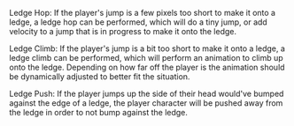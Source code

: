 Ledge Hop: If the player's jump is a few pixels too short to make it onto a ledge, a ledge hop can
be performed, which will do a tiny jump, or add velocity to a jump that is in progress to make it onto the ledge.

Ledge Climb: If the player's jump is a bit too short to make it onto a ledge, a ledge climb can be
performed, which will perform an animation to climb up onto the ledge. Depending on how far off the player is
the animation should be dynamically adjusted to better fit the situation.

Ledge Push: If the player jumps up the side of their head would've bumped against the edge of a
ledge, the player character will be pushed away from the ledge in order to not bump against the
ledge.
